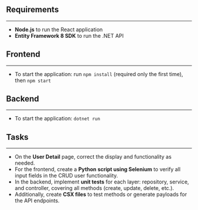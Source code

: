 <h2>Requirements</h2>
<hr>
<ul>
  <li><strong>Node.js</strong> to run the React application</li>
  <li><strong>Entity Framework 8 SDK</strong> to run the .NET API</li>
</ul>

<h2>Frontend</h2>
<hr>
<ul>
  <li>To start the application: run <code>npm install</code> (required only the first time), then <code>npm start</code></li>
</ul>

<h2>Backend</h2>
<hr>
<ul>
  <li>To start the application: <code>dotnet run</code></li>
</ul>

<h2>Tasks</h2>
<hr>
<ul>
  <li>On the <strong>User Detail</strong> page, correct the display and functionality as needed.</li>
  <li>For the frontend, create a <strong>Python script using Selenium</strong> to verify all input fields in the CRUD user functionality.</li>
  <li>In the backend, implement <strong>unit tests</strong> for each layer: repository, service, and controller, covering all methods (create, update, delete, etc.).</li>
  <li>Additionally, create <strong>CSX files</strong> to test methods or generate payloads for the API endpoints.</li>
</ul>
